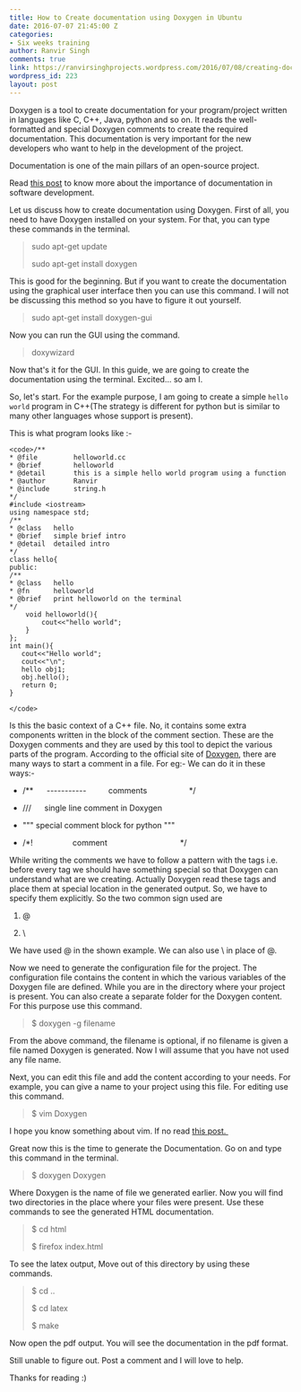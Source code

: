 ```yaml
---
title: How to Create documentation using Doxygen in Ubuntu
date: 2016-07-07 21:45:00 Z
categories:
- Six weeks training
author: Ranvir Singh
comments: true
link: https://ranvirsinghprojects.wordpress.com/2016/07/08/creating-documentation-using-doxygen-in-ubuntu/
wordpress_id: 223
layout: post
---
```


Doxygen is a tool to create documentation for your program/project written in languages like C, C++, Java, python and so on. It reads the well-formatted and special Doxygen comments to create the required documentation. This documentation is very important for the new developers who want to help in the development of the project. 

Documentation is one of the main pillars of an open-source project.

Read [this post](http://wp.me/p7kUg1-3E) to know more about the importance of documentation in software development.

Let us discuss how to create documentation using Doxygen. First of all, you need to have Doxygen installed on your system. For that, you can type these commands in the terminal.


<blockquote>sudo apt-get update

sudo apt-get install doxygen</blockquote>


This is good for the beginning. But if you want to create the documentation using the graphical user interface then you can use this command. I will not be discussing this method so you have to figure it out yourself.


<blockquote>sudo apt-get install doxygen-gui</blockquote>


Now you can run the GUI using the command.


<blockquote>doxywizard</blockquote>


Now that's it for the GUI. In this guide, we are going to create the documentation using the terminal. Excited... so am I.

So, let's start. For the example purpose, I am going to create a simple `hello world` program in C++(The strategy is different for python but is similar to many other languages whose support is present).

This is what program looks like :-

    
    <code>/**
    * @file         helloworld.cc
    * @brief        helloworld
    * @detail       this is a simple hello world program using a function
    * @author       Ranvir
    * @include      string.h
    */
    #include <iostream>
    using namespace std;
    /**
    * @class   hello
    * @brief   simple brief intro
    * @detail  detailed intro
    */
    class hello{
    public:
    /**
    * @class   hello
    * @fn      helloworld
    * @brief   print helloworld on the terminal
    */
        void helloworld(){
            cout<<"hello world";
        }
    };
    int main(){
       cout<<"Hello world";
       cout<<"\n";
       hello obj1;
       obj.hello();
       return 0;
    }
    
    </code>


Is this the basic context of a C++ file. No, it contains some extra components written in the block of the comment section. These are the Doxygen comments and they are used by this tool to depict the various parts of the program. According to the official site of [Doxygen](http://doxygen.org), there are many ways to start a comment in a file. For eg:- We can do it in these ways:-



 	
  * /**      -----------          comments                   */

 	
  * ///      single line comment in Doxygen

 	
  * """ special comment block for python """

 	
  * /*!                  comment                                 */


While writing the comments we have to follow a pattern with the tags i.e. before every tag we should have something special so that Doxygen can understand what are we creating. Actually Doxygen read these tags and place them at special location in the generated output. So, we have to specify them explicitly. So the two common sign used are

 	
  1. @

 	
  2. \


We have used @ in the shown example. We can also use \ in place of @.

Now we need to generate the configuration file for the project. The configuration file contains the content in which the various variables of the Doxygen file are defined. While you are in the directory where your project is present. You can also create a separate folder for the Doxygen content. For this purpose use this command.


<blockquote>$ doxygen -g filename</blockquote>


From the above command, the filename is optional, if no filename is given a file named Doxygen is generated. Now I will assume that you have not used any file name.

Next, you can edit this file and add the content according to your needs. For example, you can give a name to your project using this file. For editing use this command.


<blockquote>$ vim Doxygen</blockquote>


I hope you know something about vim. If no read [this post. ](http://wp.me/p7kUg1-1Z)

Great now this is the time to generate the Documentation. Go on and type this command in the terminal.


<blockquote>$ doxygen Doxygen</blockquote>


Where Doxygen is the name of file we generated earlier. Now you will find two directories in the place where your files were present. Use these commands to see the generated HTML documentation.


<blockquote>$ cd html

$ firefox index.html</blockquote>


To see the latex output, Move out of this directory by using these commands.


<blockquote>$ cd ..

$ cd latex

$ make</blockquote>


Now open the pdf output. You will see the documentation in the pdf format.

Still unable to figure out. Post a comment and I will love to help.

Thanks for reading :)

